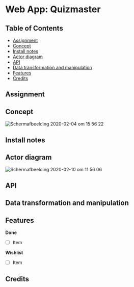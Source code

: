 # Web App: Quizmaster

## Table of Contents
* [Assignment](#Assignment)
* [Concept](#Concept)
* [Install notes](#Install-notes)
* [Actor diagram](#Actor-diagram)
* [API](#API)
* [Data transformation and manipulation](#Data-transformation-and-manipulation)
* [Features](#Features)
* [Credits](#Credits)


## Assignment

## Concept
<img alt="Schermafbeelding 2020-02-04 om 15 56 22" src="https://user-images.githubusercontent.com/45365598/73755834-f45a0d00-4766-11ea-87ef-8f2234a89881.png">

## Install notes

## Actor diagram
<img alt="Schermafbeelding 2020-02-10 om 11 56 06" src="https://user-images.githubusercontent.com/45365598/74144150-7ed5bd00-4bfc-11ea-85f3-49d91e843faa.png">


## API

## Data transformation and manipulation

## Features
**Done**
- [ ] Item

**Wishlist**
- [ ] Item

## Credits

<!-- Add a nice poster image here at the end of the week, showing off your shiny frontend 📸 -->

<!-- Maybe a table of contents here? 📚 -->

<!-- How about a section that describes how to install this project? 🤓 -->

<!-- ...but how does one use this project? What are its features 🤔 -->

<!-- What external data source is featured in your project and what are its properties 🌠 -->


<!-- How about a license here? 📜 (or is it a licence?) 🤷 -->
